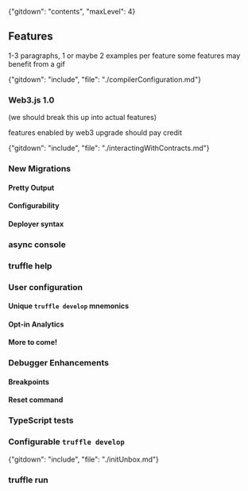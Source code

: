 
{"gitdown": "contents", "maxLevel": 4}

## Features

1-3 paragraphs, 1 or maybe 2 examples per feature
some features may benefit from a gif

{"gitdown": "include", "file": "./compilerConfiguration.md"}

### Web3.js 1.0

(we should break this up into actual features)

features enabled by web3 upgrade should pay credit

{"gitdown": "include", "file": "./interactingWithContracts.md"}

### New Migrations

#### Pretty Output

#### Configurability

#### Deployer syntax

### async console

### truffle help

### User configuration

#### Unique `truffle develop` mnemonics

#### Opt-in Analytics

#### More to come!


### Debugger Enhancements

#### Breakpoints

#### Reset command

### TypeScript tests

### Configurable `truffle develop`

{"gitdown": "include", "file": "./initUnbox.md"}

### truffle run
